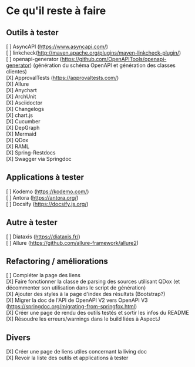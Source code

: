 # Ce qu'il reste à faire

## Outils à tester

[ ] AsyncAPI (https://www.asyncapi.com/)  
[ ] linkcheck(http://maven.apache.org/plugins/maven-linkcheck-plugin/)  
[ ] openapi-generator  (https://github.com/OpenAPITools/openapi-generator) (génération du schéma OpenAPI et génération des classes clientes)  
[X] ApprovalTests (https://approvaltests.com/)  
[X] Allure  
[X] Anychart  
[X] ArchUnit  
[X] Asciidoctor  
[X] Changelogs  
[X] chart.js  
[X] Cucumber  
[X] DepGraph  
[X] Mermaid  
[X] QDox  
[X] RAML  
[X] Spring-Restdocs  
[X] Swagger via Springdoc  

## Applications à tester

[ ] Kodemo  (https://kodemo.com/)    
[ ] Antora  (https://antora.org/)  
[ ] Docsify (https://docsify.js.org/)  

## Autre à tester

[ ] Diataxis (https://diataxis.fr/)  
[ ] Allure (https://github.com/allure-framework/allure2)  

## Refactoring / améliorations

[ ] Compléter la page des liens  
[X] Faire fonctionner la classe de parsing des sources utilisant QDox (et décommenter son utilisation dans le script de génération)  
[X] Ajouter des styles à la page d'index des résultats (Bootstrap?)  
[X] Migrer la doc de l'API de OpenAPI V2 vers OpenAPI V3 (https://springdoc.org/migrating-from-springfox.html)  
[X] Créer une page de rendu des outils testés et sortir les infos du README  
[X] Résoudre les erreurs/warnings dans le build liées à AspectJ  

## Divers
[X] Créer une page de liens utiles concernant la living doc  
[X] Revoir la liste des outils et applications à tester  
